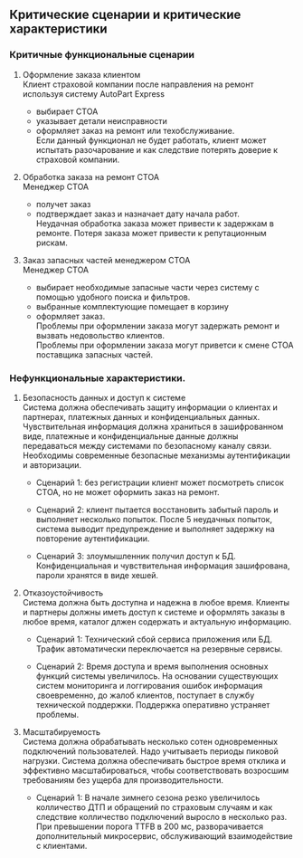 
## Критические сценарии и критические характеристики

### Критичные функциональные сценарии

1. Оформление заказа клиентом  
Клиент страховой компании после направления на ремонт используя систему AutoPart Express
    - выбирает СТОА
    - указывает детали неисправности
    - оформляет заказ на ремонт или техобслуживание.  
Если данный функционал не будет работать, клиент может испытать разочарование и как следствие потерять доверие к страховой компании.

2. Обработка заказа на ремонт СТОА  
Менеджер СТОА 
    - получет заказ
    - подтверждает заказ и назначает дату начала работ.  
Неудачная обработка заказа может привести к задержкам в ремонте. Потеря заказа может привести к репутационным рискам.

3. Заказ запасных частей менеджером СТОА  
Менеджер СТОА
    - выбирает необходимые запасные части через систему с помощью удобного поиска и фильтров.
    - выбранные комплектующие помещает в корзину
    - оформляет заказ.  
Проблемы при оформлении заказа могут задержать ремонт и вызвать недовольство клиентов.  
Проблемы при оформлении заказа могут приветси к смене СТОА поставщика запасных частей.  

### Нефункциональные характеристики.

1. Безопасность данных и доступ к системе  
Система должна обеспечивать защиту информации о клиентах и партнерах, платежных данных и конфиденциальных данных. Чувствительная информация должна храниться в зашифрованном виде, платежные и конфиденциальные данные должны передаваться между системами по безопасному каналу связи. Необходимы современные безопасные механизмы аутентификации и авторизации.

    - Сценарий 1: без регистрации клиент может посмотреть список СТОА, но не может оформить заказ на ремонт.

    - Сценарий 2: клиент пытается восстановить забытый пароль и выполняет несколько попыток. После 5 неудачных попыток, система выводит предупреждение и выполняет задержку на повторение аутентификации.

    - Сценарий 3: злоумышленник получил доступ к БД. Конфиденциальная и чувствительная информация зашифрована, пароли хранятся в виде хешей.


2. Отказоустойчивость  
Система должна быть доступна и надежна в любое время. Клиенты и партнеры должны иметь доступ к системе и оформлять заказы в любое время, каталог длжен содержать и актуальную информацию.
    - Сценарий 1: Технический сбой сервиса приложения или БД. Трафик автоматически переключается на резервные сервисы.

    - Сценарий 2: Время доступа и время выполнения основных функций системы увеличилось. На основании существующих систем мониторинга и логгирования ошибок информация своевременно, до жалоб клиентов, поступает в службу технической поддержки. Поддержка оперативно устраняет проблемы.

3. Масштабируемость  
  Система должна обрабатывать несколько сотен одновременных подключений пользователей. Надо учитываеть периоды пиковой нагрузки. Система должна обеспечивать быстрое время отклика и эффективно масштабироваться, чтобы соответствовать возросшим требованиям без ущерба для производительности. 
  
    - Сценарий 1: В начале зимнего сезона резко увеличилось колличество ДТП и обращений по страховым случаям и как следствие колличество подключений выросло в несколько раз. При превышении порога TTFB в 200 мс, разворачивается дополнительный микросервис, обслуживающий взаимодействие с клиентами.
